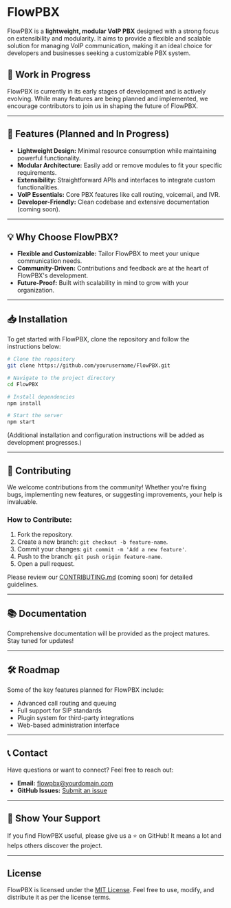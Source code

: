 # FlowPBX

FlowPBX is a **lightweight, modular VoIP PBX** designed with a strong focus on extensibility and modularity. It aims to provide a flexible and scalable solution for managing VoIP communication, making it an ideal choice for developers and businesses seeking a customizable PBX system.

## 🚧 Work in Progress
FlowPBX is currently in its early stages of development and is actively evolving. While many features are being planned and implemented, we encourage contributors to join us in shaping the future of FlowPBX.

---

## 🎯 Features (Planned and In Progress)
- **Lightweight Design:** Minimal resource consumption while maintaining powerful functionality.
- **Modular Architecture:** Easily add or remove modules to fit your specific requirements.
- **Extensibility:** Straightforward APIs and interfaces to integrate custom functionalities.
- **VoIP Essentials:** Core PBX features like call routing, voicemail, and IVR.
- **Developer-Friendly:** Clean codebase and extensive documentation (coming soon).

---

## 💡 Why Choose FlowPBX?
- **Flexible and Customizable:** Tailor FlowPBX to meet your unique communication needs.
- **Community-Driven:** Contributions and feedback are at the heart of FlowPBX's development.
- **Future-Proof:** Built with scalability in mind to grow with your organization.

---

## 📥 Installation
To get started with FlowPBX, clone the repository and follow the instructions below:

```bash
# Clone the repository
git clone https://github.com/yourusername/FlowPBX.git

# Navigate to the project directory
cd FlowPBX

# Install dependencies
npm install

# Start the server
npm start
```

(Additional installation and configuration instructions will be added as development progresses.)

---

## 🤝 Contributing
We welcome contributions from the community! Whether you're fixing bugs, implementing new features, or suggesting improvements, your help is invaluable.

### How to Contribute:
1. Fork the repository.
2. Create a new branch: `git checkout -b feature-name`.
3. Commit your changes: `git commit -m 'Add a new feature'`.
4. Push to the branch: `git push origin feature-name`.
5. Open a pull request.

Please review our [CONTRIBUTING.md](CONTRIBUTING.md) (coming soon) for detailed guidelines.

---

## 📚 Documentation
Comprehensive documentation will be provided as the project matures. Stay tuned for updates!

---

## 🛠️ Roadmap
Some of the key features planned for FlowPBX include:
- Advanced call routing and queuing
- Full support for SIP standards
- Plugin system for third-party integrations
- Web-based administration interface

---

## 📞 Contact
Have questions or want to connect? Feel free to reach out:
- **Email:** flowpbx@yourdomain.com
- **GitHub Issues:** [Submit an issue](https://github.com/yourusername/FlowPBX/issues)

---

## 🌟 Show Your Support
If you find FlowPBX useful, please give us a ⭐ on GitHub! It means a lot and helps others discover the project.

---

## License
FlowPBX is licensed under the [MIT License](LICENSE). Feel free to use, modify, and distribute it as per the license terms.